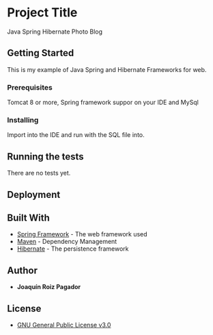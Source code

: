 # Project Title

Java Spring Hibernate Photo Blog

## Getting Started

This is my example of Java Spring and Hibernate Frameworks for web.

### Prerequisites

Tomcat 8 or more, Spring framework suppor on your IDE and MySql

### Installing

Import into the IDE and run with the SQL file into.

## Running the tests

There are no tests yet.

## Deployment

## Built With

* [Spring Framework](https://spring.io/) - The web framework used
* [Maven](https://maven.apache.org/) - Dependency Management
* [Hibernate](http://hibernate.org/) - The persistence framework

## Author

* **Joaquín Roiz Pagador** 

## License
 * [GNU General Public License v3.0](https://github.com/QuiniRoizPagador/Java-Spring-Hibernate-Photo-Blog/blob/master/LICENSE)

